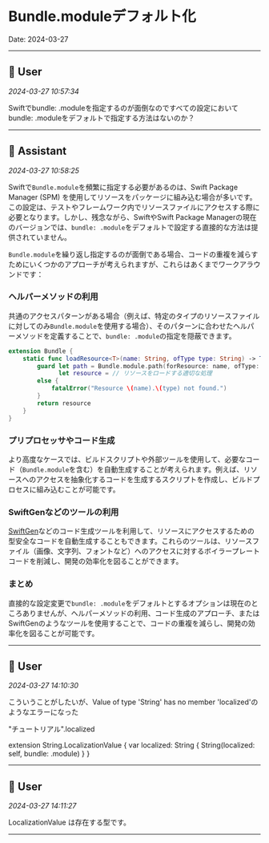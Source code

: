 # Bundle.moduleデフォルト化

Date: 2024-03-27

---

## 👤 User
*2024-03-27 10:57:34*

Swiftでbundle: .moduleを指定するのが面倒なのですべての設定においてbundle: .moduleをデフォルトで指定する方法はないのか？

---

## 🤖 Assistant
*2024-03-27 10:58:25*

Swiftで`Bundle.module`を頻繁に指定する必要があるのは、Swift Package Manager (SPM) を使用してリソースをパッケージに組み込む場合が多いです。この設定は、テストやフレームワーク内でリソースファイルにアクセスする際に必要となります。しかし、残念ながら、SwiftやSwift Package Managerの現在のバージョンでは、`bundle: .module`をデフォルトで設定する直接的な方法は提供されていません。

`Bundle.module`を繰り返し指定するのが面倒である場合、コードの重複を減らすためにいくつかのアプローチが考えられますが、これらはあくまでワークアラウンドです：

### ヘルパーメソッドの利用
共通のアクセスパターンがある場合（例えば、特定のタイプのリソースファイルに対してのみ`Bundle.module`を使用する場合）、そのパターンに合わせたヘルパーメソッドを定義することで、`bundle: .module`の指定を隠蔽できます。

```swift
extension Bundle {
    static func loadResource<T>(name: String, ofType type: String) -> T {
        guard let path = Bundle.module.path(forResource: name, ofType: type),
              let resource = // リソースをロードする適切な処理
        else {
            fatalError("Resource \(name).\(type) not found.")
        }
        return resource
    }
}
```

### プリプロセッサやコード生成
より高度なケースでは、ビルドスクリプトや外部ツールを使用して、必要なコード（`Bundle.module`を含む）を自動生成することが考えられます。例えば、リソースへのアクセスを抽象化するコードを生成するスクリプトを作成し、ビルドプロセスに組み込むことが可能です。

### SwiftGenなどのツールの利用
[SwiftGen](https://github.com/SwiftGen/SwiftGen)などのコード生成ツールを利用して、リソースにアクセスするための型安全なコードを自動生成することもできます。これらのツールは、リソースファイル（画像、文字列、フォントなど）へのアクセスに対するボイラープレートコードを削減し、開発の効率化を図ることができます。

### まとめ
直接的な設定変更で`bundle: .module`をデフォルトとするオプションは現在のところありませんが、ヘルパーメソッドの利用、コード生成のアプローチ、またはSwiftGenのようなツールを使用することで、コードの重複を減らし、開発の効率化を図ることが可能です。

---

## 👤 User
*2024-03-27 14:10:30*

こういうことがしたいが、Value of type 'String' has no member 'localized'のようなエラーになった

"チュートリアル".localized

extension String.LocalizationValue {
    var localized: String {
        String(localized: self, bundle: .module)
    }
}

---

## 👤 User
*2024-03-27 14:11:27*

LocalizationValue は存在する型です。

---
